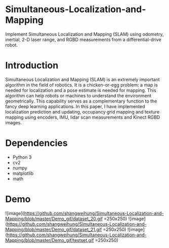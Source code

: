 # Simultaneous-Localization-and-Mapping
Implement Simultaneous Localization and Mapping (SLAM) using odometry, inertial, 2-D laser range, and RGBD measurements from a differential-drive robot.  

# Introduction
Simultaneous Localization and Mapping (SLAM) is an extremely important algorithm in the field of robotics. It is a chicken-or-egg problem: a map is needed for localization and a pose estimate is needed for mapping. This algorithm can help robots or machines to understand the environment geometrically. This capability serves as a complementary function to the fancy deep learning applications. In this paper, I have implemented localization prediction and updating, occupancy grid mapping and texture mapping using encoders, IMU, lidar scan measurements and Kinect RGBD images.  

# Dependencies
* Python 3   
* cv2  
* numpy  
* matplotlib  
* math  

# Demo
![image](https://github.com/shangweihung/Simultaneous-Localization-and-Mapping/blob/master/Demo_gif/dataset_20.gif =250x250)
![image](https://github.com/shangweihung/Simultaneous-Localization-and-Mapping/blob/master/Demo_gif/dataset_21.gif =250x250)
![image](https://github.com/shangweihung/Simultaneous-Localization-and-Mapping/blob/master/Demo_gif/testset.gif =250x250)
